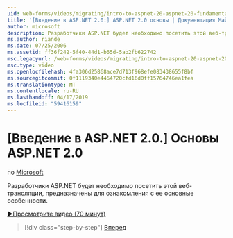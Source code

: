 ```yaml
---
uid: web-forms/videos/migrating/intro-to-aspnet-20-aspnet-20-fundamentals
title: '[Введение в ASP.NET 2.0:] ASP.NET 2.0 основы | Документация Майкрософт'
author: microsoft
description: Разработчики ASP.NET будет необходимо посетить этой веб-трансляции, предназначены для ознакомления с ее основные особенности.
ms.author: riande
ms.date: 07/25/2006
ms.assetid: ff36f242-5f40-44d1-b65d-5ab2fb622742
msc.legacyurl: /web-forms/videos/migrating/intro-to-aspnet-20-aspnet-20-fundamentals
msc.type: video
ms.openlocfilehash: 4fa306d25868ace7d713f968efe083438655f8bf
ms.sourcegitcommit: 0f1119340e4464720cfd16d0ff15764746ea1fea
ms.translationtype: MT
ms.contentlocale: ru-RU
ms.lasthandoff: 04/17/2019
ms.locfileid: "59416159"
---
```

# <a name="intro-to-aspnet-20-aspnet-20-fundamentals"></a>[Введение в ASP.NET 2.0.] Основы ASP.NET 2.0

по [Microsoft](https://github.com/microsoft)

Разработчики ASP.NET будет необходимо посетить этой веб-трансляции, предназначены для ознакомления с ее основные особенности.

[&#9654;Просмотрите видео (70 минут)](https://channel9.msdn.com/Blogs/ASP-NET-Site-Videos/intro-to-aspnet-20-aspnet-20-fundamentals)

> [!div class="step-by-step"]
> [Вперед](intro-to-aspnet-20-user-interface-elements.md)
